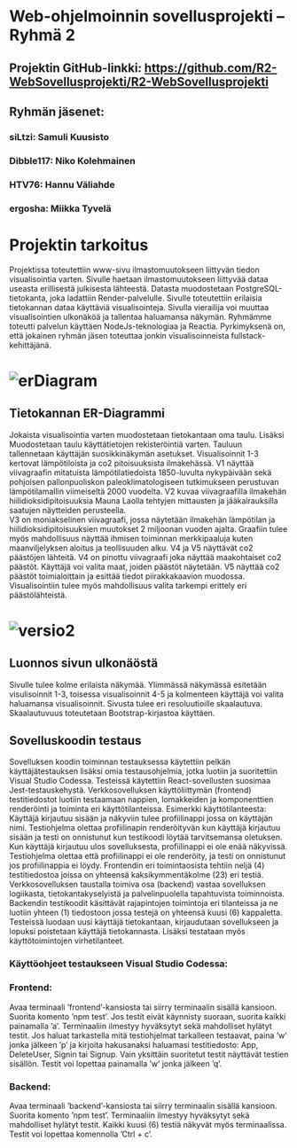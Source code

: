 # Web-ohjelmoinnin sovellusprojekti – Ryhmä 2

## Projektin GitHub-linkki: https://github.com/R2-WebSovellusprojekti/R2-WebSovellusprojekti

## Ryhmän jäsenet:

### siLtzi: Samuli Kuusisto
### Dibble117: Niko Kolehmainen
### HTV76: Hannu Väliahde
### ergosha: Miikka Tyvelä

# Projektin tarkoitus

Projektissa toteutettiin www-sivu ilmastomuutokseen liittyvän tiedon visualisointia varten. Sivulle haetaan ilmastomuutokseen liittyvää dataa useasta erillisestä julkisesta lähteestä. Datasta muodostetaan PostgreSQL-tietokanta, joka ladattiin Render-palvelulle. Sivulle toteutettiin erilaisia tietokannan dataa käyttäviä visualisointeja. Sivulla vierailija voi muuttaa visualisointien ulkonäköä ja tallentaa haluamansa näkymän. Ryhmämme toteutti palvelun käyttäen NodeJs-teknologiaa ja Reactia. Pyrkimyksenä on, että jokainen ryhmän jäsen toteuttaa jonkin visualisoinneista fullstack-kehittäjänä.


![erDiagram](https://user-images.githubusercontent.com/112494979/226402531-91ae8562-d370-4bb8-8386-ef670b6a5e57.PNG)
=======
                                                                          
## Tietokannan ER-Diagrammi

Jokaista visualisointia varten muodostetaan tietokantaan oma taulu. Lisäksi Muodostetaan taulu käyttätietojen rekisteröintiä varten. Tauluun tallennetaan käyttäjän suosikkinäkymän asetukset. 
Visualisoinnit 1-3 kertovat lämpötiloista ja co2 pitoisuuksista ilmakehässä. V1 näyttää viivagraafin mitatuista lämpötilatiedoista 1850-luvulta nykypäivään sekä pohjoisen pallonpuoliskon paleoklimatologiseen tutkimukseen perustuvan lämpötilamallin viimeiseltä 2000 vuodelta.
 V2 kuvaa viivagraafilla ilmakehän hiilidioksidipitoisuuksia Mauna Laolla tehtyjen mittausten ja jääkairauksilla saatujen näytteiden perusteella.  
 V3 on moniakselinen viivagraafi, jossa näytetään ilmakehän lämpötilan ja hiilidioksidipitoisuuksien muutokset 2 miljoonan vuoden ajalta. Graafiin tulee myös mahdollisuus näyttää ihmisen toiminnan merkkipaaluja kuten maanviljelyksen aloitus ja teollisuuden alku. 
 V4 ja V5 näyttävät co2 päästöjen lähteitä. V4 on pinottu viivagraafi joka näyttää maakohtaiset co2 päästöt.  Käyttäjä voi valita maat, joiden päästöt näytetään.
V5 näyttää co2 päästöt toimialoittain ja esittää tiedot piirakkakaavion muodossa.  Visualisointiin tulee myös mahdollisuus valita tarkempi erittely eri päästölähteistä.

![versio2](https://user-images.githubusercontent.com/112494979/226401937-72f1c8c7-6f6e-40b9-b7f1-24c72d4d8661.PNG)
=======

## Luonnos sivun ulkonäöstä

Sivulle tulee kolme erilaista näkymää. Ylimmässä näkymässä esitetään visulisoinnit 1-3, toisessa visualisoinnit 4-5 ja kolmenteen käyttäjä voi valita haluamansa visualisoinnit.  Sivusta tulee eri resoluutioille skaalautuva. Skaalautuvuus toteutetaan Bootstrap-kirjastoa käyttäen.

## Sovelluskoodin testaus

Sovelluksen koodin toiminnan testauksessa käytettiin pelkän käyttäjätestauksen lisäksi omia testausohjelmia, jotka luotiin ja suoritettiin Visual Studio Codessa. Testeissä käytettiin React-sovellusten suosimaa Jest-testauskehystä. 
Verkkosovelluksen käyttöliittymän (frontend) testitiedostot luotiin testaamaan nappien, lomakkeiden ja komponenttien renderöinti ja toiminta eri käyttötilanteissa.
Esimerkki käyttötilanteesta: Käyttäjä kirjautuu sisään ja näkyviin tulee profiilinappi jossa on käyttäjän nimi. Testiohjelma olettaa profiilinapin renderöityvän kun käyttäjä kirjautuu sisään ja testi on onnistunut kun testikoodi löytää tarvitsemansa oletuksen. Kun käyttäjä kirjautuu ulos sovelluksesta, profiilinappi ei ole enää näkyvissä. Testiohjelma olettaa että profiilinappi ei ole renderöity, ja testi on onnistunut jos profiilinappia ei löydy.
Frontendin eri toimintaosista tehtiin neljä (4) testitiedostoa joissa on yhteensä kaksikymmentäkolme (23) eri testiä.
Verkkosovelluksen taustalla toimiva osa (backend) vastaa sovelluksen logiikasta, tietokantakyselyistä ja palvelinpuolella tapahtuvista toiminnoista. Backendin testikoodit käsittävät rajapintojen toimintoja eri tilanteissa ja ne luotiin yhteen (1) tiedostoon jossa testejä on yhteensä kuusi (6) kappaletta.
Testeissä luodaan uusi käyttäjä tietokantaan, kirjaudutaan sovellukseen ja lopuksi poistetaan käyttäjä tietokannasta. Lisäksi testataan myös käyttötoimintojen virhetilanteet.

### Käyttöohjeet testaukseen Visual Studio Codessa:
### Frontend:
Avaa terminaali ’frontend’-kansiosta tai siirry terminaalin sisällä kansioon.
Suorita komento ’npm test’. Jos testit eivät käynnisty suoraan, suorita kaikki painamalla ’a’. Terminaaliin ilmestyy hyväksytyt sekä mahdolliset hylätyt testit.
Jos haluat tarkastella mitä testiohjelmat tarkalleen testaavat, paina ’w’ jonka jälkeen ’p’ ja kirjoita hakusanaksi haluamasi testitiedosto: App, DeleteUser, Signin tai Signup. Vain yksittäin suoritetut testit näyttävät testien sisällön.
Testit voi lopettaa painamalla ’w’ jonka jälkeen ’q’.

### Backend:
Avaa terminaali ’backend’-kansiosta tai siirry terminaalin sisällä kansioon.
Suorita komento ’npm test’. Terminaaliin ilmestyy hyväksytyt sekä mahdolliset hylätyt testit. Kaikki kuusi (6) testiä näkyvät myös terminaalissa.
Testit voi lopettaa komennolla ’Ctrl + c’.

